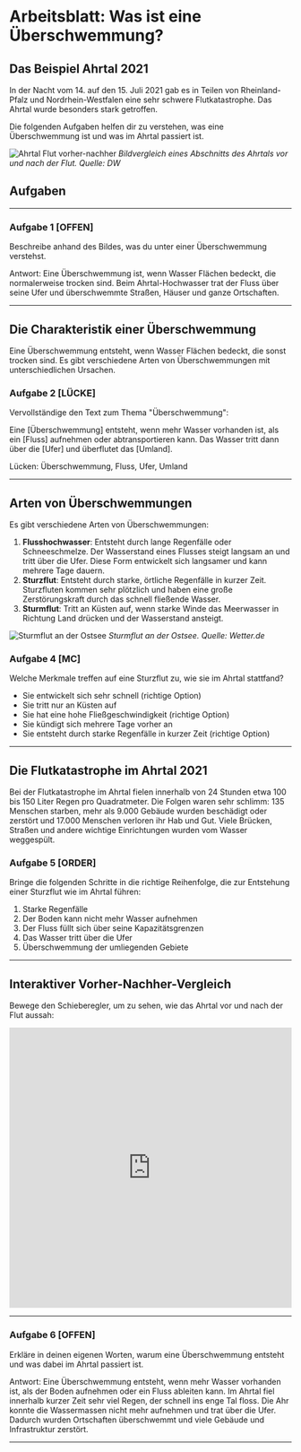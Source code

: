 # Arbeitsblatt: Was ist eine Überschwemmung?

## Das Beispiel Ahrtal 2021

In der Nacht vom 14. auf den 15. Juli 2021 gab es in Teilen von Rheinland-Pfalz und Nordrhein-Westfalen eine sehr schwere Flutkatastrophe. Das Ahrtal wurde besonders stark getroffen. 

Die folgenden Aufgaben helfen dir zu verstehen, was eine Überschwemmung ist und was im Ahrtal passiert ist.

![Ahrtal Flut vorher-nachher](https://static.dw.com/image/58298051_1004.webp)
*Bildvergleich eines Abschnitts des Ahrtals vor und nach der Flut. Quelle: DW*

## Aufgaben

---
### Aufgabe 1 [OFFEN]
Beschreibe anhand des Bildes, was du unter einer Überschwemmung verstehst.

Antwort: Eine Überschwemmung ist, wenn Wasser Flächen bedeckt, die normalerweise trocken sind. Beim Ahrtal-Hochwasser trat der Fluss über seine Ufer und überschwemmte Straßen, Häuser und ganze Ortschaften.

---

## Die Charakteristik einer Überschwemmung

Eine Überschwemmung entsteht, wenn Wasser Flächen bedeckt, die sonst trocken sind. Es gibt verschiedene Arten von Überschwemmungen mit unterschiedlichen Ursachen.

### Aufgabe 2 [LÜCKE]
Vervollständige den Text zum Thema "Überschwemmung":

Eine [Überschwemmung] entsteht, wenn mehr Wasser vorhanden ist, als ein [Fluss] aufnehmen oder abtransportieren kann. Das Wasser tritt dann über die [Ufer] und überflutet das [Umland].

Lücken: Überschwemmung, Fluss, Ufer, Umland

---

## Arten von Überschwemmungen

Es gibt verschiedene Arten von Überschwemmungen:

1. **Flusshochwasser**: Entsteht durch lange Regenfälle oder Schneeschmelze. Der Wasserstand eines Flusses steigt langsam an und tritt über die Ufer. Diese Form entwickelt sich langsamer und kann mehrere Tage dauern.
2. **Sturzflut**: Entsteht durch starke, örtliche Regenfälle in kurzer Zeit. Sturzfluten kommen sehr plötzlich und haben eine große Zerstörungskraft durch das schnell fließende Wasser.
3. **Sturmflut**: Tritt an Küsten auf, wenn starke Winde das Meerwasser in Richtung Land drücken und der Wasserstand ansteigt.

![Sturmflut an der Ostsee](https://aiswetter-a.akamaihd.net/masters/1372345/image.jpg)
*Sturmflut an der Ostsee. Quelle: Wetter.de*

### Aufgabe 4 [MC]
Welche Merkmale treffen auf eine Sturzflut zu, wie sie im Ahrtal stattfand?
- Sie entwickelt sich sehr schnell (richtige Option)
- Sie tritt nur an Küsten auf
- Sie hat eine hohe Fließgeschwindigkeit (richtige Option)
- Sie kündigt sich mehrere Tage vorher an
- Sie entsteht durch starke Regenfälle in kurzer Zeit (richtige Option)

---

## Die Flutkatastrophe im Ahrtal 2021

Bei der Flutkatastrophe im Ahrtal fielen innerhalb von 24 Stunden etwa 100 bis 150 Liter Regen pro Quadratmeter. Die Folgen waren sehr schlimm: 135 Menschen starben, mehr als 9.000 Gebäude wurden beschädigt oder zerstört und 17.000 Menschen verloren ihr Hab und Gut. Viele Brücken, Straßen und andere wichtige Einrichtungen wurden vom Wasser weggespült.

### Aufgabe 5 [ORDER]
Bringe die folgenden Schritte in die richtige Reihenfolge, die zur Entstehung einer Sturzflut wie im Ahrtal führen:

1. Starke Regenfälle
2. Der Boden kann nicht mehr Wasser aufnehmen
3. Der Fluss füllt sich über seine Kapazitätsgrenzen
4. Das Wasser tritt über die Ufer
5. Überschwemmung der umliegenden Gebiete

---

## Interaktiver Vorher-Nachher-Vergleich

Bewege den Schieberegler, um zu sehen, wie das Ahrtal vor und nach der Flut aussah:

<iframe src="https://mapcache.de/ahr/" width="100%" height="500" frameborder="0" style="border:0;" allowfullscreen="" loading="lazy"></iframe>

---

### Aufgabe 6 [OFFEN]
Erkläre in deinen eigenen Worten, warum eine Überschwemmung entsteht und was dabei im Ahrtal passiert ist.

Antwort: Eine Überschwemmung entsteht, wenn mehr Wasser vorhanden ist, als der Boden aufnehmen oder ein Fluss ableiten kann. Im Ahrtal fiel innerhalb kurzer Zeit sehr viel Regen, der schnell ins enge Tal floss. Die Ahr konnte die Wassermassen nicht mehr aufnehmen und trat über die Ufer. Dadurch wurden Ortschaften überschwemmt und viele Gebäude und Infrastruktur zerstört.

---
